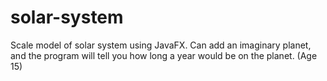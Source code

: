 # solar-system
Scale model of solar system using JavaFX. Can add an imaginary planet, and the program will tell you how long a year would be on the planet. (Age 15)
